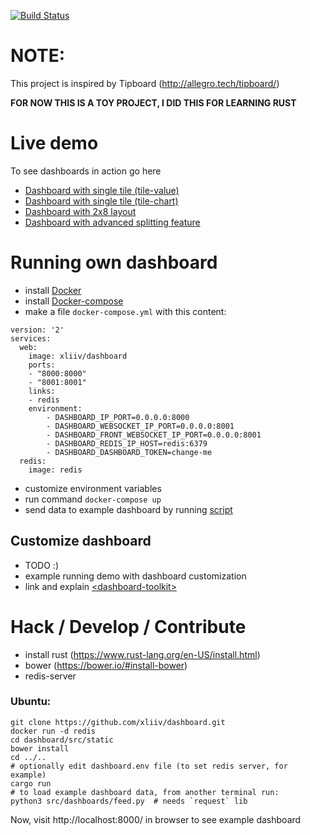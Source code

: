 [![Build Status](https://travis-ci.org/xliiv/dashboard.svg?branch=master)](https://travis-ci.org/xliiv/dashboard)

# NOTE:

This project is inspired by Tipboard (http://allegro.tech/tipboard/)


**FOR NOW THIS IS A TOY PROJECT, I DID THIS FOR LEARNING RUST**


# Live demo

To see dashboards in action go here

* [Dashboard with single tile (tile-value)](http://85.255.1.138/components/dashboard-toolkit/demo/dashboards/single-tile-value.html)
* [Dashboard with single tile (tile-chart)](http://85.255.1.138/components/dashboard-toolkit/demo/dashboards/single-tile-chart.html)
* [Dashboard with 2x8 layout](http://85.255.1.138/components/dashboard-toolkit/demo/dashboards/2x8.html)
* [Dashboard with advanced splitting feature](http://85.255.1.138/components/dashboard-toolkit/demo/dashboards/split-demo.html)


# Running own dashboard

* install [Docker](https://docs.docker.com/engine/installation/)
* install [Docker-compose](https://docs.docker.com/compose/install/)
* make a file `docker-compose.yml` with this content:

```
version: '2'
services:
  web:
    image: xliiv/dashboard
    ports:
    - "8000:8000"
    - "8001:8001"
    links:
    - redis
    environment:
        - DASHBOARD_IP_PORT=0.0.0.0:8000
        - DASHBOARD_WEBSOCKET_IP_PORT=0.0.0.0:8001
        - DASHBOARD_FRONT_WEBSOCKET_IP_PORT=0.0.0.0:8001
        - DASHBOARD_REDIS_IP_HOST=redis:6379
        - DASHBOARD_DASHBOARD_TOKEN=change-me
  redis:
    image: redis
```
* customize environment variables
* run command `docker-compose up`
* send data to example dashboard by running [script](https://raw.githubusercontent.com/xliiv/dashboard/master/src/dashboards/feed.py)

## Customize dashboard

* TODO :)
* example running demo with dashboard customization
* link and explain [\<dashboard-toolkit\>](https://github.com/xliiv/dashboard-toolkit)


# Hack / Develop / Contribute

* install rust (https://www.rust-lang.org/en-US/install.html)
* bower (https://bower.io/#install-bower)
* redis-server


### Ubuntu:

```
git clone https://github.com/xliiv/dashboard.git
docker run -d redis
cd dashboard/src/static
bower install
cd ../..
# optionally edit dashboard.env file (to set redis server, for example)
cargo run
# to load example dashboard data, from another terminal run:
python3 src/dashboards/feed.py  # needs `request` lib
```

Now, visit http://localhost:8000/ in browser to see example dashboard
